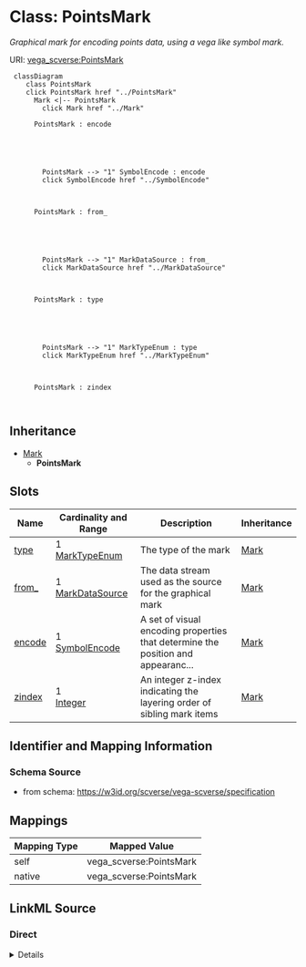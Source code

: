 

# Class: PointsMark 


_Graphical mark for encoding points data, using a vega like symbol mark._





URI: [vega_scverse:PointsMark](https://w3id.org/scverse/vega-scverse/PointsMark)






```mermaid
 classDiagram
    class PointsMark
    click PointsMark href "../PointsMark"
      Mark <|-- PointsMark
        click Mark href "../Mark"
      
      PointsMark : encode
        
          
    
        
        
        PointsMark --> "1" SymbolEncode : encode
        click SymbolEncode href "../SymbolEncode"
    

        
      PointsMark : from_
        
          
    
        
        
        PointsMark --> "1" MarkDataSource : from_
        click MarkDataSource href "../MarkDataSource"
    

        
      PointsMark : type
        
          
    
        
        
        PointsMark --> "1" MarkTypeEnum : type
        click MarkTypeEnum href "../MarkTypeEnum"
    

        
      PointsMark : zindex
        
      
```





## Inheritance
* [Mark](Mark.md)
    * **PointsMark**



## Slots

| Name | Cardinality and Range | Description | Inheritance |
| ---  | --- | --- | --- |
| [type](type.md) | 1 <br/> [MarkTypeEnum](MarkTypeEnum.md) | The type of the mark | [Mark](Mark.md) |
| [from_](from_.md) | 1 <br/> [MarkDataSource](MarkDataSource.md) | The data stream used as the source for the graphical mark | [Mark](Mark.md) |
| [encode](encode.md) | 1 <br/> [SymbolEncode](SymbolEncode.md) | A set of visual encoding properties that determine the position and appearanc... | [Mark](Mark.md) |
| [zindex](zindex.md) | 1 <br/> [Integer](Integer.md) | An integer z-index indicating the layering order of sibling mark items | [Mark](Mark.md) |









## Identifier and Mapping Information







### Schema Source


* from schema: https://w3id.org/scverse/vega-scverse/specification




## Mappings

| Mapping Type | Mapped Value |
| ---  | ---  |
| self | vega_scverse:PointsMark |
| native | vega_scverse:PointsMark |







## LinkML Source

<!-- TODO: investigate https://stackoverflow.com/questions/37606292/how-to-create-tabbed-code-blocks-in-mkdocs-or-sphinx -->

### Direct

<details>
```yaml
name: PointsMark
description: Graphical mark for encoding points data, using a vega like symbol mark.
from_schema: https://w3id.org/scverse/vega-scverse/specification
is_a: Mark
slot_usage:
  type:
    name: type
    description: The type of the mark. In this case, it is always 'symbol'.
    ifabsent: string(symbol)
    equals_string: symbol
  encode:
    name: encode
    description: A set of visual encoding properties that determine the position and
      appearance of the symbol mark.
    range: SymbolEncode

```
</details>

### Induced

<details>
```yaml
name: PointsMark
description: Graphical mark for encoding points data, using a vega like symbol mark.
from_schema: https://w3id.org/scverse/vega-scverse/specification
is_a: Mark
slot_usage:
  type:
    name: type
    description: The type of the mark. In this case, it is always 'symbol'.
    ifabsent: string(symbol)
    equals_string: symbol
  encode:
    name: encode
    description: A set of visual encoding properties that determine the position and
      appearance of the symbol mark.
    range: SymbolEncode
attributes:
  type:
    name: type
    description: The type of the mark. In this case, it is always 'symbol'.
    from_schema: https://w3id.org/scverse/vega-scverse/marks
    ifabsent: string(symbol)
    alias: type
    owner: PointsMark
    domain_of:
    - Transform
    - Format
    - Scale
    - Legend
    - Mark
    - TextMark
    - GroupMark
    range: MarkTypeEnum
    required: true
    equals_string: symbol
  from_:
    name: from_
    description: The data stream used as the source for the graphical mark.
    from_schema: https://w3id.org/scverse/vega-scverse/marks
    rank: 1000
    alias: from_
    owner: PointsMark
    domain_of:
    - Mark
    range: MarkDataSource
    required: true
  encode:
    name: encode
    description: A set of visual encoding properties that determine the position and
      appearance of the symbol mark.
    from_schema: https://w3id.org/scverse/vega-scverse/marks
    rank: 1000
    alias: encode
    owner: PointsMark
    domain_of:
    - Mark
    - TextMark
    - GroupMark
    range: SymbolEncode
    required: true
  zindex:
    name: zindex
    description: "An integer z-index indicating the layering order of sibling mark\
      \ items. The default value is 0. Higher values \n(1) will cause marks to be\
      \ drawn on top of those with lower z-index values."
    from_schema: https://w3id.org/scverse/vega-scverse/marks
    alias: zindex
    owner: PointsMark
    domain_of:
    - Axis
    - Legend
    - Mark
    - TextMark
    range: integer
    required: true

```
</details>
